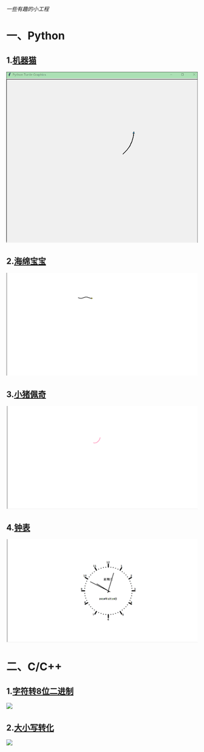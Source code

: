 *一些有趣的小工程*

一、Python
===

1.[机器猫](https://github.com/ljgithub669/small_project/tree/master/%E6%9C%BA%E5%99%A8%E7%8C%AB)
---
![](https://raw.githubusercontent.com/PerpetualSmile/picture/master/Doraemon/Doraemon.gif)

2.[海绵宝宝](https://github.com/ljgithub669/small_project/tree/master/%E6%B5%B7%E7%BB%B5%E5%AE%9D%E5%AE%9D)
---
![](./海绵宝宝/海绵宝宝.gif)

3.[小猪佩奇](https://github.com/ljgithub669/small_project/tree/master/%E5%B0%8F%E7%8C%AA%E4%BD%A9%E5%A5%87)
---
![](./小猪佩奇/小猪佩奇.gif)

4.[钟表](https://github.com/ljgithub669/small_project/tree/master/%E9%92%9F%E8%A1%A8)
---
![](./钟表/钟表.gif)

二、C/C++
=====

1.[字符转8位二进制](https://github.com/ljgithub669/small_project/tree/master/%E5%AD%97%E7%AC%A6%E8%BD%AC%E4%BA%8C%E8%BF%9B%E5%88%B6)
---
![](http://ww1.sinaimg.cn/large/006YKa8tly1g4uqlwijerj311y0kggmj.jpg)

2.[大小写转化](https://github.com/ljgithub669/small_project/tree/master/%E5%A4%A7%E5%B0%8F%E5%86%99%E8%BD%AC%E5%8C%96)
------

![](http://ww1.sinaimg.cn/large/006YKa8tly1g4ty1mreusj311y0kg74y.jpg)
